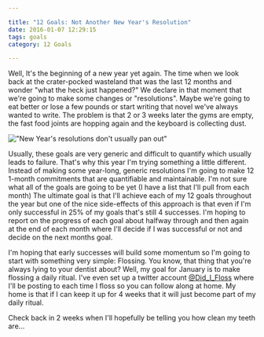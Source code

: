 ```yaml
---

title: "12 Goals: Not Another New Year's Resolution"
date: 2016-01-07 12:29:15
tags: goals
category: 12 Goals

---
```

Well, It's the beginning of a new year yet again. The time when we look back at the crater-pocked wasteland that was the last 12 months and wonder "what the heck just happened?" We declare in that moment that we're going to make some changes or "resolutions". Maybe we're going to eat better or lose a few pounds or start writing that novel we've always wanted to write. The problem is that 2 or 3 weeks later the gyms are empty, the fast food joints are hopping again and the keyboard is collecting dust.

!["New Year's resolutions don't usually pan out"](/images/resolutions.png "New Year's resolutions don't usually pan out")

Usually, these goals are very generic and difficult to quantify which usually leads to failure. That's why this year I'm trying something a little different. Instead of making some year-long, generic resolutions I'm going to make 12 1-month commitments that are quantifiable and maintainable. I'm not sure what all of the goals are going to be yet (I have a list that I'll pull from each month) The ultimate goal is that I'll achieve each of my 12 goals throughout the year but one of the nice side-effects of this approach is that even if I'm only successful in 25% of my goals that's still 4 successes. I'm hoping to report on the progress of each goal about halfway through and then again at the end of each month where I'll decide if I was successful or not and decide on the next months goal.

I'm hoping that early successes will build some momentum so I'm going to start with something very simple: Flossing. You know, that thing that you're always lying to your dentist about? Well, my goal for January is to make flossing a daily ritual. I've even set up a twitter account <a href="https://twitter.com/Did_I_Floss" target="_blank">@Did_I_Floss</a> where I'll be posting to each time I floss so you can follow along at home. My home is that if I can keep it up for 4 weeks that it will just become part of my daily ritual.

Check back in 2 weeks when I'll hopefully be telling you how clean my teeth are...